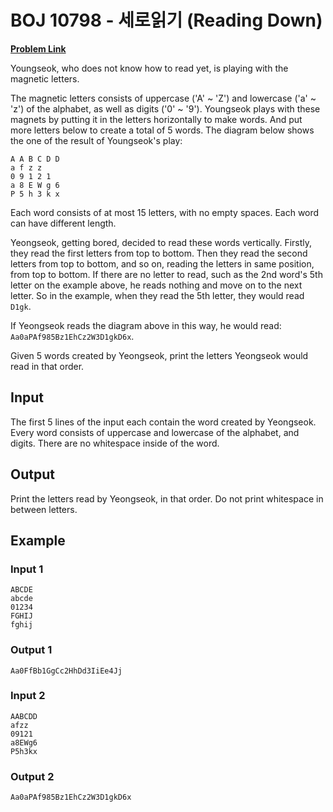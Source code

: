 # BOJ 10798 - 세로읽기 (Reading Down)

[**Problem Link**](https://www.acmicpc.net/problem/10798)

Youngseok, who does not know how to read yet, is playing with the magnetic letters.

The magnetic letters consists of uppercase ('A' ~ 'Z') and lowercase ('a' ~ 'z') of the alphabet, as well as digits ('0' ~ '9'). Youngseok plays with these magnets by putting it in the letters horizontally to make words. And put more letters below to create a total of 5 words. The diagram below shows the one of the result of Youngseok's play:

```
A A B C D D
a f z z
0 9 1 2 1
a 8 E W g 6
P 5 h 3 k x
```

Each word consists of at most 15 letters, with no empty spaces. Each word can have different length.

Yeongseok, getting bored, decided to read these words vertically. Firstly, they read the first letters from top to bottom. Then they read the second letters from top to bottom, and so on, reading the letters in same position, from top to bottom. If there are no letter to read, such as the 2nd word's 5th letter on the example above, he reads nothing and move on to the next letter. So in the example, when they read the 5th letter, they would read `D1gk`.

If Yeongseok reads the diagram above in this way, he would read: `Aa0aPAf985Bz1EhCz2W3D1gkD6x`.

Given 5 words created by Yeongseok, print the letters Yeongseok would read in that order.

## Input

The first 5 lines of the input each contain the word created by Yeongseok. Every word consists of uppercase and lowercase of the alphabet, and digits. There are no whitespace inside of the word.

## Output

Print the letters read by Yeongseok, in that order. Do not print whitespace in between letters.

## Example

### Input 1

```
ABCDE
abcde
01234
FGHIJ
fghij
```

### Output 1

```
Aa0FfBb1GgCc2HhDd3IiEe4Jj
```

### Input 2

```
AABCDD
afzz
09121
a8EWg6
P5h3kx
```

### Output 2

```
Aa0aPAf985Bz1EhCz2W3D1gkD6x
```
